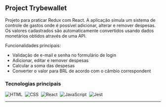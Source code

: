 ## Project Trybewallet

Projeto para praticar Redux com React. A aplicação simula um sistema de controle de gastos onde é possível adicionar, alterar e remover despesas. Os valores cadastrados são automaticamente convertidos usando dados monetários obtidos através de uma API.

Funcionalidades principais:
- Validação de e-mail e senha no formulário de login
- Adicionar, editar e remover despesas
- Calcular a soma das despesas
- Converter o valor para BRL de acordo com o câmbio correspondent

### Tecnologias principais
![HTML](https://img.shields.io/badge/-HTML-1b374b?style=for-the-badge&logo=HTML5)&nbsp;
![CSS](https://img.shields.io/badge/-CSS-1b374b?style=for-the-badge&logo=CSS3&logoColor=1572B6)&nbsp;
![React](https://img.shields.io/badge/-React-1b374b?style=for-the-badge&logo=React)&nbsp;
![JavaScript](https://img.shields.io/badge/-JavaScript-1b374b?style=for-the-badge&logo=javascript)&nbsp;
![Jest](https://img.shields.io/badge/-Jest-1b374b?style=for-the-badge&logo=jest)&nbsp;
<hr/>

